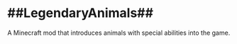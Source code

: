 ##LegendaryAnimals##
================

A Minecraft mod that introduces animals with special abilities into the game.
